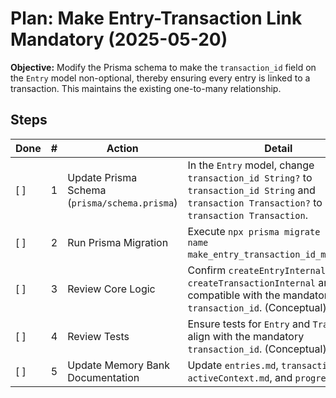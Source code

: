 # Plan: Make Entry-Transaction Link Mandatory (2025-05-20)

**Objective:** Modify the Prisma schema to make the `transaction_id` field on the `Entry` model non-optional, thereby ensuring every entry is linked to a transaction. This maintains the existing one-to-many relationship.

## Steps

| Done | # | Action                                      | Detail                                                                                                                               |
|------|---|---------------------------------------------|--------------------------------------------------------------------------------------------------------------------------------------|
| [ ]  | 1 | Update Prisma Schema (`prisma/schema.prisma`) | In the `Entry` model, change `transaction_id String?` to `transaction_id String` and `transaction Transaction?` to `transaction Transaction`. |
| [ ]  | 2 | Run Prisma Migration                        | Execute `npx prisma migrate dev --name make_entry_transaction_id_mandatory`.                                                         |
| [ ]  | 3 | Review Core Logic                           | Confirm `createEntryInternal` and `createTransactionInternal` are compatible with the mandatory `transaction_id`. (Conceptual)       |
| [ ]  | 4 | Review Tests                                | Ensure tests for `Entry` and `Transaction` align with the mandatory `transaction_id`. (Conceptual)                                   |
| [ ]  | 5 | Update Memory Bank Documentation            | Update `entries.md`, `transactions.md`, `activeContext.md`, and `progress.md`.                                                       |

<!--
{
  "planName": "Make Entry-Transaction Link Mandatory",
  "date": "2025-05-20",
  "steps": [
    {
      "id": 1,
      "action": "Update Prisma Schema (`prisma/schema.prisma`)",
      "tool": "replace_in_file",
      "args": {
        "path": "prisma/schema.prisma",
        "diff": [
          {
            "search": "  transaction_id   String?     // Foreign Key to Transaction model",
            "replace": "  transaction_id   String      // Foreign Key to Transaction model"
          },
          {
            "search": "  transaction      Transaction? @relation(fields: [transaction_id], references: [transaction_id])",
            "replace": "  transaction      Transaction  @relation(fields: [transaction_id], references: [transaction_id])"
          }
        ]
      },
      "success_criteria": "Entry.transaction_id and Entry.transaction are non-optional in schema.",
      "status": "pending"
    },
    {
      "id": 2,
      "action": "Run Prisma Migration",
      "tool": "execute_command",
      "args": {
        "command": "npx prisma migrate dev --name make_entry_transaction_id_mandatory",
        "requires_approval": true
      },
      "success_criteria": "Prisma migration completes successfully.",
      "status": "pending"
    },
    {
      "id": 3,
      "action": "Review Core Logic",
      "tool": "none",
      "args": {},
      "success_criteria": "Core logic deemed compatible.",
      "status": "pending"
    },
    {
      "id": 4,
      "action": "Review Tests",
      "tool": "none",
      "args": {},
      "success_criteria": "Tests deemed compatible or identified for update.",
      "status": "pending"
    },
    {
      "id": 5,
      "action": "Update Memory Bank Documentation",
      "tool": "group",
      "steps": [
        { "sub_id": "5.1", "action": "Update entries.md", "tool": "replace_in_file", "args": {"path": "memory-bank/entities/entries.md", "diff": "..."} },
        { "sub_id": "5.2", "action": "Update transactions.md", "tool": "replace_in_file", "args": {"path": "memory-bank/entities/transactions.md", "diff": "..."} },
        { "sub_id": "5.3", "action": "Update activeContext.md", "tool": "write_to_file", "args": {"path": "memory-bank/activeContext.md", "content": "..."} },
        { "sub_id": "5.4", "action": "Update progress.md", "tool": "replace_in_file", "args": {"path": "memory-bank/progress.md", "diff": "..."} }
      ],
      "success_criteria": "All relevant Memory Bank documents updated.",
      "status": "pending"
    }
  ]
}
-->
